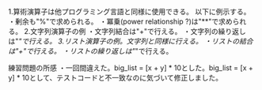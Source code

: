 1.算術演算子は他プログラミング言語と同様に使用できる。
以下に例示する。
・剰余も"%"で求められる。
・冪乗(power relationship ?)は"**"で求められる。
2.文字列演算子の例
・文字列結合は"+"で行える。
・文字列の繰り返しは"*"で行える。
3.リスト演算子の例。文字列と同様に行える。
・リストの結合は"+"で行える。
・リストの繰り返しは"*"で行える。

練習問題の所感
・一回間違えた。big_list = [x + y] * 10とした。big_list = [x + y] * 10として、テストコードと不一致なのに気づいて修正しました。